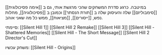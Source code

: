 [[אימה פסיכולוגית]] במיטבה. כרגע סדרת המשחקים שהכי מרגשת אותי, גם ב [[סימבוליזם]] שלה והעיסוק שלה ב [[תורת הנסתר]] וכמובן ב [[פסיכולוגיה]], מחלות נפש, [[ייסורים]], [[מציאות]], ממש כל מה שאני אוהב.

סיימתי:
[[Silent Hill 1]]
[[Silent Hill 2 Remake]]
[[Silent Hill 3]]
[[Silent Hill - Shattered Memories]]
[[Silent Hill - The Short Message]]
[[Silent Hill 2 Director's Cut]]

משחק עכשיו:
[[Silent Hill - Origins]]